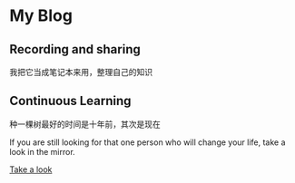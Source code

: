 # My Blog

## Recording and sharing

我把它当成笔记本来用，整理自己的知识

## Continuous Learning 

种一棵树最好的时间是十年前，其次是现在

If you are still looking for that one person who will change your life, take a look in the mirror.

[Take a look](http://mapan1984.github.io)
